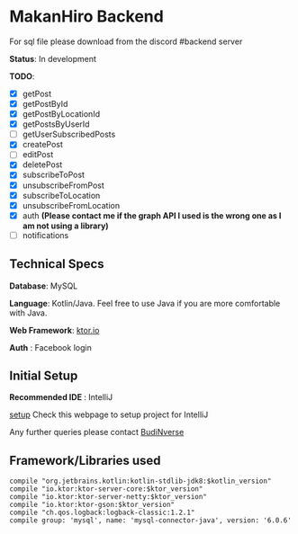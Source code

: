 # MakanHiro Backend

For sql file please download from the discord #backend server

**Status**: In development

**TODO**: 

 - [x] getPost
 - [x] getPostById
 - [x] getPostByLocationId
 - [x] getPostsByUserId
 - [ ] getUserSubscribedPosts
 - [x] createPost
 - [ ] editPost
 - [x] deletePost
 - [x] subscribeToPost
 - [x] unsubscribeFromPost
 - [x] subscribeToLocation
 - [x] unsubscribeFromLocation
 - [x] auth **(Please contact me if the graph API I used is the wrong one as I am not using a library)**
 - [ ] notifications
    
## Technical Specs
**Database**: MySQL

**Language**: Kotlin/Java. Feel free to use Java if you are more comfortable with Java.

**Web Framework**: [ktor.io](http://ktor.io/index.html)

**Auth** : Facebook login

## Initial Setup
**Recommended IDE** : IntelliJ

[setup](https://www.jetbrains.com/help/idea/gradle.html) Check this webpage to setup project for IntelliJ

 Any further queries please contact [BudiNverse](https://github.com/BudiNverse)

## Framework/Libraries used

    compile "org.jetbrains.kotlin:kotlin-stdlib-jdk8:$kotlin_version"
    compile "io.ktor:ktor-server-core:$ktor_version"
    compile "io.ktor:ktor-server-netty:$ktor_version"
    compile "io.ktor:ktor-gson:$ktor_version"
    compile "ch.qos.logback:logback-classic:1.2.1"
    compile group: 'mysql', name: 'mysql-connector-java', version: '6.0.6'
